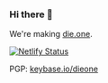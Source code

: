 ### Hi there 👋

<!--
**dieone/dieone** is a ✨ _special_ ✨ repository because its `README.md` (this file) appears on your GitHub profile.

Here are some ideas to get you started:

- 🔭 I’m currently working on ...
- 🌱 I’m currently learning ...
- 👯 I’m looking to collaborate on ...
- 🤔 I’m looking for help with ...
- 💬 Ask me about ...
- 📫 How to reach me: ...
- 😄 Pronouns: ...
- ⚡ Fun fact: ...
-->

We're making [die.one](https://www.die.one).

[![Netlify Status](https://api.netlify.com/api/v1/badges/6cac510e-22cd-4450-b6ad-4ce4f0324534/deploy-status)](https://app.netlify.com/sites/dieone/deploys)

PGP: [keybase.io/dieone](https://keybase.io/dieone)
